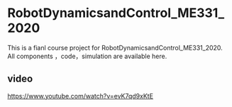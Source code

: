 # RobotDynamicsandControl_ME331_2020
This is a fianl course project for RobotDynamicsandControl_ME331_2020. All components ，code，simulation are available here. 

## video
https://www.youtube.com/watch?v=evK7qd9xKtE
